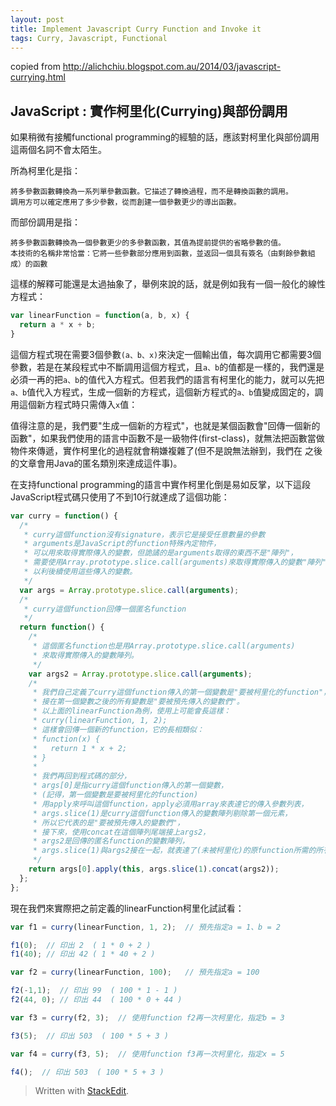```yaml
---
layout: post
title: Implement Javascript Curry Function and Invoke it
tags: Curry, Javascript, Functional
---
```


copied from http://alichchiu.blogspot.com.au/2014/03/javascript-currying.html

**JavaScript : 實作柯里化(Currying)與部份調用**
----------

如果稍微有接觸functional programming的經驗的話，應該對柯里化與部份調用這兩個名詞不會太陌生。 

所為柯里化是指：

    將多參數函數轉換為一系列單參數函數。它描述了轉換過程，而不是轉換函數的調用。
    調用方可以確定應用了多少參數，從而創建一個參數更少的導出函數。

而部份調用是指： 

    將多參數函數轉換為一個參數更少的多參數函數，其值為提前提供的省略參數的值。
    本技術的名稱非常恰當：它將一些參數部分應用到函數，並返回一個具有簽名（由剩餘參數組成）的函數

這樣的解釋可能還是太過抽象了，舉例來說的話，就是例如我有一個一般化的線性方程式：

```javascript
var linearFunction = function(a, b, x) {
  return a * x + b;
}
```

這個方程式現在需要3個參數`(a、b、x)`來決定一個輸出值，每次調用它都需要3個參數，若是在某段程式中不斷調用這個方程式，且`a、b`的值都是一樣的，我們還是必須一再的把`a、b`的值代入方程式。但若我們的語言有柯里化的能力，就可以先把`a、b`值代入方程式，生成一個新的方程式，這個新方程式的`a、b`值變成固定的，調用這個新方程式時只需傳入`x`值： 

值得注意的是，我們要"生成一個新的方程式"，也就是某個函數會"回傳一個新的函數"，如果我們使用的語言中函數不是一級物件(first-class)，就無法把函數當做物件來傳遞，實作柯里化的過程就會稍嫌複雜了(但不是說無法辦到，我們在 之後的文章會用Java的匿名類別來達成這件事)。 

在支持functional programming的語言中實作柯里化倒是易如反掌，以下這段JavaScript程式碼只使用了不到10行就達成了這個功能： 

```javascript
var curry = function() {
  /*
   * curry這個function沒有signature，表示它是接受任意數量的參數
   * arguments是JavaScript的function特殊內定物件，
   * 可以用來取得實際傳入的變數，但詭譎的是arguments取得的東西不是"陣列"，
   * 需要使用Array.prototype.slice.call(arguments)來取得實際傳入的變數"陣列"，
   * 以利後續使用這些傳入的變數。
   */
  var args = Array.prototype.slice.call(arguments);
  /*
   * curry這個function回傳一個匿名function
   */
  return function() {
    /*
     * 這個匿名function也是用Array.prototype.slice.call(arguments)
     * 來取得實際傳入的變數陣列。
     */
    var args2 = Array.prototype.slice.call(arguments);
    /*
     * 我們自己定義了curry這個function傳入的第一個變數是"要被柯里化的function"，
     * 接在第一個變數之後的所有變數是"要被預先傳入的變數們"。
     * 以上面的linearFunction為例，使用上可能會長這樣：
     * curry(linearFunction, 1, 2);
     * 這樣會回傳一個新的function，它的長相類似：
     * function(x) {
     *   return 1 * x + 2;
     * }
     *
     * 我們再回到程式碼的部分，
     * args[0]是指curry這個function傳入的第一個變數，
     * (記得，第一個變數是要被柯里化的function)
     * 用apply來呼叫這個function，apply必須用array來表達它的傳入參數列表，
     * args.slice(1)是curry這個function傳入的變數陣列剔除第一個元素，
     * 所以它代表的是"要被預先傳入的變數們"，
     * 接下來，使用concat在這個陣列尾端接上args2，
     * args2是回傳的匿名function的變數陣列，
     * args.slice(1)與args2接在一起，就表達了(未被柯里化)的原function所需的所有參數了。
     */
    return args[0].apply(this, args.slice(1).concat(args2));
  };
};
```

現在我們來實際把之前定義的linearFunction柯里化試試看：

```javascript
var f1 = curry(linearFunction, 1, 2);  // 預先指定a = 1、b = 2

f1(0);  // 印出 2  ( 1 * 0 + 2 )
f1(40); // 印出 42 ( 1 * 40 + 2 )

var f2 = curry(linearFunction, 100);   // 預先指定a = 100

f2(-1,1);  // 印出 99  ( 100 * 1 - 1 )
f2(44, 0); // 印出 44  ( 100 * 0 + 44 )

var f3 = curry(f2, 3);  // 使用function f2再一次柯里化，指定b = 3

f3(5);  // 印出 503  ( 100 * 5 + 3 )

var f4 = curry(f3, 5);  // 使用function f3再一次柯里化，指定x = 5

f4();  // 印出 503  ( 100 * 5 + 3 )
```



> Written with [StackEdit](https://stackedit.io/).
